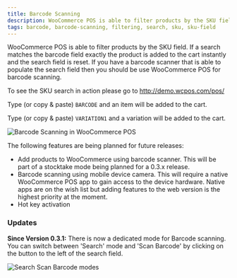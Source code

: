 ```yaml
---
title: Barcode Scanning
description: WooCommerce POS is able to filter products by the SKU field, this allows you to instantly add products to cart using a barcode scanner.
tags: barcode, barcode-scanning, filtering, search, sku, sku-field
---
```


WooCommerce POS is able to filter products by the SKU field. If a search matches the barcode field exactly the product is added to the cart instantly and the search field is reset. If you have a barcode scanner that is able to populate the search field then you should be use WooCommerce POS for barcode scanning. 

To see the SKU search in action please go to http://demo.wcpos.com/pos/ 

Type (or copy & paste) `BARCODE` and an item will be added to the cart. 

Type (or copy & paste) `VARIATION1` and a variation will be added to the cart. 

![Barcode Scanning in WooCommerce POS](http://wcpos.com/wp-content/uploads/2014/07/barcode-search.png "Filtering by the SKU field in WooCommerce POS")

The following features are being planned for future releases:

*   Add products to WooCommerce using barcode scanner. This will be part of a stocktake mode being planned for a 0.3.x release.
*   Barcode scanning using mobile device camera. This will require a native WooCommerce POS app to gain access to the device hardware. Native apps are on the wish list but adding features to the web version is the highest priority at the moment.
*   Hot key activation

### Updates

**Since Version 0.3.1:** There is now a dedicated mode for Barcode scanning. You can switch between 'Search' mode and 'Scan Barcode' by clicking on the button to the left of the search field. 

![Search Scan Barcode modes](http://wcpos.com/wp-content/uploads/2014/07/search-scan-mode.png)